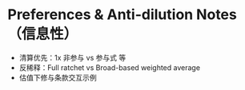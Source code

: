 # Preferences & Anti-dilution Notes（信息性）

- 清算优先：1x 非参与 vs 参与式 等
- 反稀释：Full ratchet vs Broad-based weighted average
- 估值下修与条款交互示例

